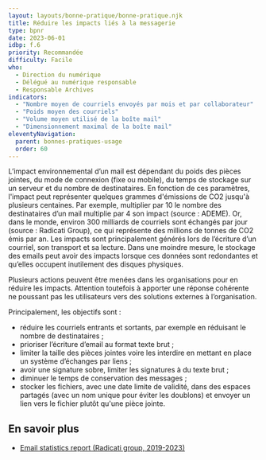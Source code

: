 ```yaml
---
layout: layouts/bonne-pratique/bonne-pratique.njk
title: Réduire les impacts liés à la messagerie
type: bpnr
date: 2023-06-01
idbp: f.6
priority: Recommandée
difficulty: Facile
who:
  - Direction du numérique
  - Délégué au numérique responsable
  - Responsable Archives
indicators:
  - "Nombre moyen de courriels envoyés par mois et par collaborateur"
  - "Poids moyen des courriels"
  - "Volume moyen utilisé de la boîte mail"
  - "Dimensionnement maximal de la boîte mail"
eleventyNavigation:
  parent: bonnes-pratiques-usage
  order: 60
---
```


L’impact environnemental d’un mail est dépendant du poids des pièces jointes, du mode de connexion (fixe ou mobile), du temps de stockage sur un serveur et du nombre de destinataires. En fonction de ces paramètres, l'impact peut représenter quelques grammes d'émissions de CO2 jusqu'à plusieurs centaines. Par exemple, multiplier par 10 le nombre des destinataires d’un mail multiplie par 4 son impact (source : ADEME). Or, dans le monde, environ 300 milliards de courriels sont échangés par jour (source : Radicati Group), ce qui représente des millions de tonnes de CO2 émis par an. Les impacts sont principalement générés lors de l’écriture d’un courriel, son transport et sa lecture. Dans une moindre mesure, le stockage des emails peut avoir des impacts lorsque ces données sont redondantes et qu’elles occupent inutilement des disques physiques.

Plusieurs actions peuvent être menées dans les organisations pour en réduire les impacts. Attention toutefois à apporter une réponse cohérente ne poussant pas les utilisateurs vers des solutions externes à l’organisation.

Principalement, les objectifs sont :

* réduire les courriels entrants et sortants, par exemple en réduisant le nombre de destinataires ;
* prioriser l’écriture d’email au format texte brut ;
* limiter la taille des pièces jointes voire les interdire en mettant en place un système d’échanges par liens ;
* avoir une signature sobre, limiter les signatures à du texte brut ;
* diminuer le temps de conservation des messages ;
* stocker les fichiers, avec une date limite de validité, dans des espaces partagés (avec un nom unique pour éviter les doublons) et envoyer un lien vers le fichier plutôt qu'une pièce jointe.

## En savoir plus

* [Email statistics report (Radicati group, 2019-2023)](https://www.radicati.com/wp/wp-content/uploads/2018/12/Email-Statistics-Report-2019-2023-Executive-Summary.pdf)
